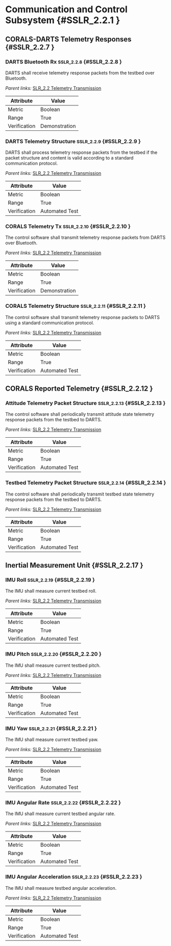 # Communication and Control Subsystem {#SSLR_2.2.1 }

## CORALS-DARTS Telemetry Responses {#SSLR_2.2.7 }

### DARTS Bluetooth Rx <small>SSLR_2.2.8</small> {#SSLR_2.2.8 }

DARTS shall receive telemetry response packets from the testbed over Bluetooth.

*Parent links:* [SLR_2.2 Telemetry Transmission](SLR_2.html#SLR_2.2)

| Attribute | Value |
| --------- | ----- |
| Metric | Boolean |
| Range | True |
| Verification | Demonstration |


### DARTS Telemetry Structure <small>SSLR_2.2.9</small> {#SSLR_2.2.9 }

DARTS shall process telemetry response packets from the testbed if the packet structure and content is valid according to a standard communication protocol.

*Parent links:* [SLR_2.2 Telemetry Transmission](SLR_2.html#SLR_2.2)

| Attribute | Value |
| --------- | ----- |
| Metric | Boolean |
| Range | True |
| Verification | Automated Test |


### CORALS Telemetry Tx <small>SSLR_2.2.10</small> {#SSLR_2.2.10 }

The control software shall transmit telemetry response packets from DARTS over Bluetooth.

*Parent links:* [SLR_2.2 Telemetry Transmission](SLR_2.html#SLR_2.2)

| Attribute | Value |
| --------- | ----- |
| Metric | Boolean |
| Range | True |
| Verification | Demonstration |


### CORALS Telemetry Structure <small>SSLR_2.2.11</small> {#SSLR_2.2.11 }

The control software shall transmit telemetry response packets to DARTS using a standard communication protocol.

*Parent links:* [SLR_2.2 Telemetry Transmission](SLR_2.html#SLR_2.2)

| Attribute | Value |
| --------- | ----- |
| Metric | Boolean |
| Range | True |
| Verification | Automated Test |


## CORALS Reported Telemetry {#SSLR_2.2.12 }

### Attitude Telemetry Packet Structure <small>SSLR_2.2.13</small> {#SSLR_2.2.13 }

The control software shall periodically transmit attitude state telemetry response packets from the testbed to DARTS.

*Parent links:* [SLR_2.2 Telemetry Transmission](SLR_2.html#SLR_2.2)

| Attribute | Value |
| --------- | ----- |
| Metric | Boolean |
| Range | True |
| Verification | Automated Test |


### Testbed Telemetry Packet Structure <small>SSLR_2.2.14</small> {#SSLR_2.2.14 }

The control software shall periodically transmit testbed state telemetry response packets from the testbed to DARTS.

*Parent links:* [SLR_2.2 Telemetry Transmission](SLR_2.html#SLR_2.2)

| Attribute | Value |
| --------- | ----- |
| Metric | Boolean |
| Range | True |
| Verification | Automated Test |


## Inertial Measurement Unit {#SSLR_2.2.17 }

### IMU Roll <small>SSLR_2.2.19</small> {#SSLR_2.2.19 }

The IMU shall measure current testbed roll.

*Parent links:* [SLR_2.2 Telemetry Transmission](SLR_2.html#SLR_2.2)

| Attribute | Value |
| --------- | ----- |
| Metric | Boolean |
| Range | True |
| Verification | Automated Test |


### IMU Pitch <small>SSLR_2.2.20</small> {#SSLR_2.2.20 }

The IMU shall measure current testbed pitch.

*Parent links:* [SLR_2.2 Telemetry Transmission](SLR_2.html#SLR_2.2)

| Attribute | Value |
| --------- | ----- |
| Metric | Boolean |
| Range | True |
| Verification | Automated Test |


### IMU Yaw <small>SSLR_2.2.21</small> {#SSLR_2.2.21 }

The IMU shall measure current testbed yaw.

*Parent links:* [SLR_2.2 Telemetry Transmission](SLR_2.html#SLR_2.2)

| Attribute | Value |
| --------- | ----- |
| Metric | Boolean |
| Range | True |
| Verification | Automated Test |


### IMU Angular Rate <small>SSLR_2.2.22</small> {#SSLR_2.2.22 }

The IMU shall measure current testbed angular rate.

*Parent links:* [SLR_2.2 Telemetry Transmission](SLR_2.html#SLR_2.2)

| Attribute | Value |
| --------- | ----- |
| Metric | Boolean |
| Range | True |
| Verification | Automated Test |


### IMU Angular Acceleration <small>SSLR_2.2.23</small> {#SSLR_2.2.23 }

The IMU shall measure testbed angular acceleration.

*Parent links:* [SLR_2.2 Telemetry Transmission](SLR_2.html#SLR_2.2)

| Attribute | Value |
| --------- | ----- |
| Metric | Boolean |
| Range | True |
| Verification | Automated Test |


